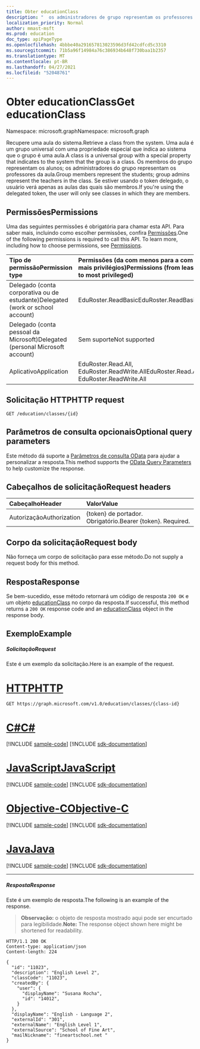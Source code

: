 ```yaml
---
title: Obter educationClass
description: "  os administradores de grupo representam os professores da classe. Se estiver usando o token delegado, o usuário verá apenas as aulas das quais são membros."
localization_priority: Normal
author: mmast-msft
ms.prod: education
doc_type: apiPageType
ms.openlocfilehash: 4bbbe40a291657813023596d3fd42cdfcd5c3310
ms.sourcegitcommit: 71b5a96f14984a76c386934b648f730baa1b2357
ms.translationtype: MT
ms.contentlocale: pt-BR
ms.lasthandoff: 04/27/2021
ms.locfileid: "52048761"
---
```

# <a name="get-educationclass"></a><span data-ttu-id="759f2-104">Obter educationClass</span><span class="sxs-lookup"><span data-stu-id="759f2-104">Get educationClass</span></span>

<span data-ttu-id="759f2-105">Namespace: microsoft.graph</span><span class="sxs-lookup"><span data-stu-id="759f2-105">Namespace: microsoft.graph</span></span>

<span data-ttu-id="759f2-106">Recupere uma aula do sistema.</span><span class="sxs-lookup"><span data-stu-id="759f2-106">Retrieve a class from the system.</span></span> <span data-ttu-id="759f2-107">Uma aula é um grupo universal com uma propriedade especial que indica ao sistema que o grupo é uma aula.</span><span class="sxs-lookup"><span data-stu-id="759f2-107">A class is a universal group with a special property that indicates to the system that the group is a class.</span></span> <span data-ttu-id="759f2-108">Os membros do grupo representam os alunos; os administradores do grupo representam os professores da aula.</span><span class="sxs-lookup"><span data-stu-id="759f2-108">Group members represent the students;  group admins represent the teachers in the class.</span></span> <span data-ttu-id="759f2-109">Se estiver usando o token delegado, o usuário verá apenas as aulas das quais são membros.</span><span class="sxs-lookup"><span data-stu-id="759f2-109">If you're using the delegated token, the user will only see classes in which they are members.</span></span>

## <a name="permissions"></a><span data-ttu-id="759f2-110">Permissões</span><span class="sxs-lookup"><span data-stu-id="759f2-110">Permissions</span></span>
<span data-ttu-id="759f2-p103">Uma das seguintes permissões é obrigatória para chamar esta API. Para saber mais, incluindo como escolher permissões, confira [Permissões](/graph/permissions-reference).</span><span class="sxs-lookup"><span data-stu-id="759f2-p103">One of the following permissions is required to call this API. To learn more, including how to choose permissions, see [Permissions](/graph/permissions-reference).</span></span>

|<span data-ttu-id="759f2-113">Tipo de permissão</span><span class="sxs-lookup"><span data-stu-id="759f2-113">Permission type</span></span>      | <span data-ttu-id="759f2-114">Permissões (da com menos para a com mais privilégios)</span><span class="sxs-lookup"><span data-stu-id="759f2-114">Permissions (from least to most privileged)</span></span>              |
|:--------------------|:---------------------------------------------------------|
|<span data-ttu-id="759f2-115">Delegado (conta corporativa ou de estudante)</span><span class="sxs-lookup"><span data-stu-id="759f2-115">Delegated (work or school account)</span></span> |  <span data-ttu-id="759f2-116">EduRoster.ReadBasic</span><span class="sxs-lookup"><span data-stu-id="759f2-116">EduRoster.ReadBasic</span></span>  |
|<span data-ttu-id="759f2-117">Delegado (conta pessoal da Microsoft)</span><span class="sxs-lookup"><span data-stu-id="759f2-117">Delegated (personal Microsoft account)</span></span> |  <span data-ttu-id="759f2-118">Sem suporte</span><span class="sxs-lookup"><span data-stu-id="759f2-118">Not supported</span></span>  |
|<span data-ttu-id="759f2-119">Aplicativo</span><span class="sxs-lookup"><span data-stu-id="759f2-119">Application</span></span> | <span data-ttu-id="759f2-120">EduRoster.Read.All, EduRoster.ReadWrite.All</span><span class="sxs-lookup"><span data-stu-id="759f2-120">EduRoster.Read.All, EduRoster.ReadWrite.All</span></span> | 

## <a name="http-request"></a><span data-ttu-id="759f2-121">Solicitação HTTP</span><span class="sxs-lookup"><span data-stu-id="759f2-121">HTTP request</span></span>
<!-- { "blockType": "ignored" } -->
```http
GET /education/classes/{id}
```
## <a name="optional-query-parameters"></a><span data-ttu-id="759f2-122">Parâmetros de consulta opcionais</span><span class="sxs-lookup"><span data-stu-id="759f2-122">Optional query parameters</span></span>
<span data-ttu-id="759f2-123">Este método dá suporte a [Parâmetros de consulta OData](/graph/query-parameters) para ajudar a personalizar a resposta.</span><span class="sxs-lookup"><span data-stu-id="759f2-123">This method supports the [OData Query Parameters](/graph/query-parameters) to help customize the response.</span></span>

## <a name="request-headers"></a><span data-ttu-id="759f2-124">Cabeçalhos de solicitação</span><span class="sxs-lookup"><span data-stu-id="759f2-124">Request headers</span></span>
| <span data-ttu-id="759f2-125">Cabeçalho</span><span class="sxs-lookup"><span data-stu-id="759f2-125">Header</span></span>       | <span data-ttu-id="759f2-126">Valor</span><span class="sxs-lookup"><span data-stu-id="759f2-126">Value</span></span> |
|:---------------|:--------|
| <span data-ttu-id="759f2-127">Autorização</span><span class="sxs-lookup"><span data-stu-id="759f2-127">Authorization</span></span>  | <span data-ttu-id="759f2-p104">{token} de portador. Obrigatório.</span><span class="sxs-lookup"><span data-stu-id="759f2-p104">Bearer {token}. Required.</span></span>  |

## <a name="request-body"></a><span data-ttu-id="759f2-130">Corpo da solicitação</span><span class="sxs-lookup"><span data-stu-id="759f2-130">Request body</span></span>
<span data-ttu-id="759f2-131">Não forneça um corpo de solicitação para esse método.</span><span class="sxs-lookup"><span data-stu-id="759f2-131">Do not supply a request body for this method.</span></span>
## <a name="response"></a><span data-ttu-id="759f2-132">Resposta</span><span class="sxs-lookup"><span data-stu-id="759f2-132">Response</span></span>
<span data-ttu-id="759f2-133">Se bem-sucedido, esse método retornará um código de resposta `200 OK` e um objeto [educationClass](../resources/educationclass.md) no corpo da resposta.</span><span class="sxs-lookup"><span data-stu-id="759f2-133">If successful, this method returns a `200 OK` response code and an [educationClass](../resources/educationclass.md) object in the response body.</span></span>
## <a name="example"></a><span data-ttu-id="759f2-134">Exemplo</span><span class="sxs-lookup"><span data-stu-id="759f2-134">Example</span></span>
##### <a name="request"></a><span data-ttu-id="759f2-135">Solicitação</span><span class="sxs-lookup"><span data-stu-id="759f2-135">Request</span></span>
<span data-ttu-id="759f2-136">Este é um exemplo da solicitação.</span><span class="sxs-lookup"><span data-stu-id="759f2-136">Here is an example of the request.</span></span>

# <a name="http"></a>[<span data-ttu-id="759f2-137">HTTP</span><span class="sxs-lookup"><span data-stu-id="759f2-137">HTTP</span></span>](#tab/http)
<!-- {
  "blockType": "request",
  "name": "get_educationclass"
}-->
```msgraph-interactive
GET https://graph.microsoft.com/v1.0/education/classes/{class-id}
```
# <a name="c"></a>[<span data-ttu-id="759f2-138">C#</span><span class="sxs-lookup"><span data-stu-id="759f2-138">C#</span></span>](#tab/csharp)
[!INCLUDE [sample-code](../includes/snippets/csharp/get-educationclass-csharp-snippets.md)]
[!INCLUDE [sdk-documentation](../includes/snippets/snippets-sdk-documentation-link.md)]

# <a name="javascript"></a>[<span data-ttu-id="759f2-139">JavaScript</span><span class="sxs-lookup"><span data-stu-id="759f2-139">JavaScript</span></span>](#tab/javascript)
[!INCLUDE [sample-code](../includes/snippets/javascript/get-educationclass-javascript-snippets.md)]
[!INCLUDE [sdk-documentation](../includes/snippets/snippets-sdk-documentation-link.md)]

# <a name="objective-c"></a>[<span data-ttu-id="759f2-140">Objective-C</span><span class="sxs-lookup"><span data-stu-id="759f2-140">Objective-C</span></span>](#tab/objc)
[!INCLUDE [sample-code](../includes/snippets/objc/get-educationclass-objc-snippets.md)]
[!INCLUDE [sdk-documentation](../includes/snippets/snippets-sdk-documentation-link.md)]

# <a name="java"></a>[<span data-ttu-id="759f2-141">Java</span><span class="sxs-lookup"><span data-stu-id="759f2-141">Java</span></span>](#tab/java)
[!INCLUDE [sample-code](../includes/snippets/java/get-educationclass-java-snippets.md)]
[!INCLUDE [sdk-documentation](../includes/snippets/snippets-sdk-documentation-link.md)]

---

##### <a name="response"></a><span data-ttu-id="759f2-142">Resposta</span><span class="sxs-lookup"><span data-stu-id="759f2-142">Response</span></span>
<span data-ttu-id="759f2-143">Este é um exemplo de resposta.</span><span class="sxs-lookup"><span data-stu-id="759f2-143">The following is an example of the response.</span></span> 

><span data-ttu-id="759f2-144">**Observação:** o objeto de resposta mostrado aqui pode ser encurtado para legibilidade.</span><span class="sxs-lookup"><span data-stu-id="759f2-144">**Note:** The response object shown here might be shortened for readability.</span></span>

<!-- {
  "blockType": "response",
  "truncated": true,
  "@odata.type": "microsoft.graph.educationClass"
} -->
```http
HTTP/1.1 200 OK
Content-type: application/json
Content-length: 224

{
  "id": "11023",
  "description": "English Level 2",
  "classCode": "11023",
  "createdBy": {
    "user": {
      "displayName": "Susana Rocha",
      "id": "14012",
    }
  },
  "displayName": "English - Language 2",
  "externalId": "301",
  "externalName": "English Level 1",
  "externalSource": "School of Fine Art",
  "mailNickname": "fineartschool.net "
}
```

<!-- uuid: 8fcb5dbc-d5aa-4681-8e31-b001d5168d79
2015-10-25 14:57:30 UTC -->
<!-- {
  "type": "#page.annotation",
  "description": "Get educationClass",
  "keywords": "",
  "section": "documentation",
  "tocPath": "",
  "suppressions": [
  ]
}-->
